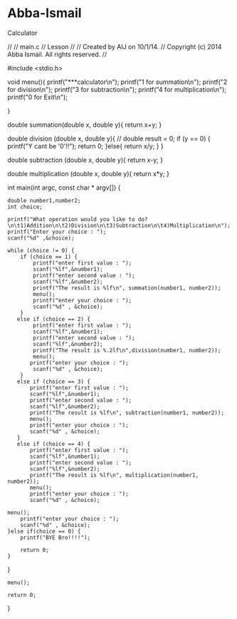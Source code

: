 Abba-Ismail
===========

Calculator
 
 //
//  main.c
//  Lesson
//
//  Created by AIJ on 10/1/14.
//  Copyright (c) 2014 Abba Ismail. All rights reserved.
//

#include <stdio.h>


void menu(){
        printf("***calculator\n");
        printf("1 for summation\n");
        printf("2 for division\n");
        printf("3 for subtraction\n");
        printf("4 for multiplication\n");
        printf("0 for Exit\n");
    
}


double summation(double x, double y){
    return x+y;
}

double division (double x, double y){
   // double result = 0;
    if (y == 0) {
        printf("Y cant be \'0\'!!");
        return 0;
    }else{
        return x/y;
    }
}

double subtraction (double x, double y){
    return x-y;
}

double multiplication (double x, double y){
    return x*y;
}

int main(int argc, const char * argv[]) {
    
    double number1,number2;
    int choice;
    
    printf("What operation would you like to do?\n\t1)Addition\n\t2)Division\n\t3)Subtraction\n\t4)Multiplication\n");
    printf("Enter your choice : ");
    scanf("%d" ,&choice);
    
    while (choice != 0) {
        if (choice == 1) {
            printf("enter first value : ");
            scanf("%lf",&number1);
            printf("enter second value : ");
            scanf("%lf",&number2);
            printf("The result is %lf\n", summation(number1, number2));
            menu();
            printf("enter your choice : ");
            scanf("%d" , &choice);
        }
       else if (choice == 2) {
            printf("enter first value : ");
            scanf("%lf",&number1);
            printf("enter second value : ");
            scanf("%lf",&number2);
            printf("The result is %.2lf\n",division(number1, number2));
            menu();
           printf("enter your choice : ");
            scanf("%d" , &choice);
        }
       else if (choice == 3) {
           printf("enter first value : ");
           scanf("%lf",&number1);
           printf("enter second value : ");
           scanf("%lf",&number2);
           printf("The result is %lf\n", subtraction(number1, number2));
           menu();
           printf("enter your choice : ");
           scanf("%d" , &choice);
       }
       else if (choice == 4) {
           printf("enter first value : ");
           scanf("%lf",&number1);
           printf("enter second value : ");
           scanf("%lf",&number2);
           printf("The result is %lf\n", multiplication(number1, number2));
           menu();
           printf("enter your choice : ");
           scanf("%d" , &choice);
           
    menu();
        printf("enter your choice : ");
        scanf("%d" , &choice);
    }else if(choice == 0) {
        printf("BYE Bro!!!!");
        
        return 0;
    }
    
}

    menu();

    return 0;
}
